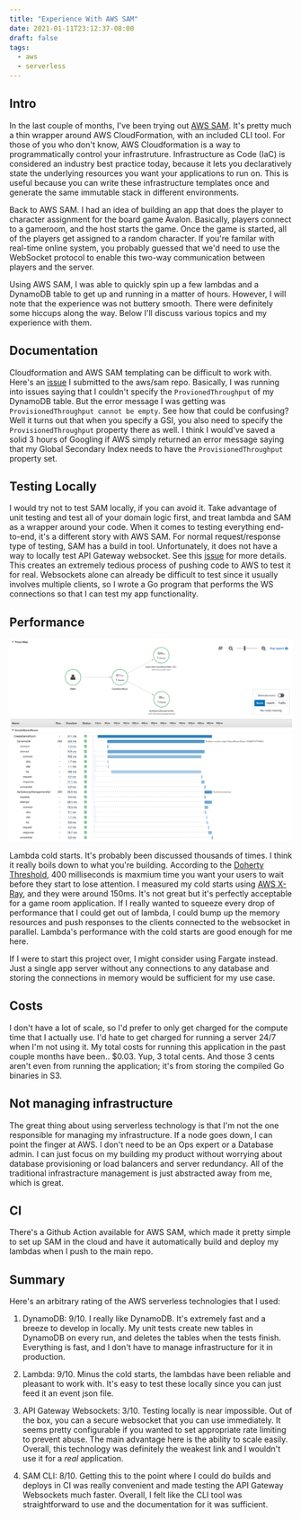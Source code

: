 ```yaml
---
title: "Experience With AWS SAM"
date: 2021-01-11T23:12:37-08:00
draft: false
tags:
  - aws
  - serverless
---
```


## Intro

In the last couple of months, I've been trying out [AWS SAM](https://aws.amazon.com/serverless/sam/). It's pretty much a thin wrapper around AWS CloudFormation, with an included CLI tool. For those of you who don't know, AWS Cloudformation is a way to programmatically control your infrastruture. Infrastructure as Code (IaC) is considered an industry best practice today, because it lets you declaratively state the underlying resources you want your applications to run on. This is useful because you can write these infrastructure templates once and generate the same immutable stack in different environments.

Back to AWS SAM. I had an idea of building an app that does the player to character assignment for the board game Avalon. Basically, players connect to a gameroom, and the host starts the game. Once the game is started, all of the players get assigned to a random character. If you're familar with real-time online system, you probably guessed that we'd need to use the WebSocket protocol to enable this two-way communication between players and the server.

Using AWS SAM, I was able to quickly spin up a few lambdas and a DynamoDB table to get up and running in a matter of hours. However, I will note that the experience was not buttery smooth. There were definitely some hiccups along the way. Below I'll discuss various topics and my experience with them.

## Documentation

Cloudformation and AWS SAM templating can be difficult to work with. Here's an [issue](https://github.com/aws/serverless-application-model/issues/1464) I submitted to the aws/sam repo. Basically, I was running into issues saying that I couldn't specify the `ProvionedThroughput` of my DynamoDB table. But the error message I was getting was `ProvisionedThroughput cannot be empty`. See how that could be confusing? Well it turns out that when you specify a GSI, you also need to specify the `ProvisionedThroughput` property there as well. I think I would've saved a solid 3 hours of Googling if AWS simply returned an error message saying that my Global Secondary Index needs to have the `ProvisionedThroughput` property set.

## Testing Locally

I would try not to test SAM locally, if you can avoid it. Take advantage of unit testing and test all of your domain logic first, and treat lambda and SAM as a wrapper around your code. When it comes to testing everything end-to-end, it's a different story with AWS SAM. For normal request/response type of testing, SAM has a build in tool. Unfortunately, it does not have a way to locally test API Gateway websocket. See this [issue](https://github.com/aws/aws-sam-cli/issues/896) for more details. This creates an extremely tedious process of pushing code to AWS to test it for real. Websockets alone can already be difficult to test since it usually involves multiple clients, so I wrote a Go program that performs the WS connections so that I can test my app functionality.

## Performance

![X-Ray Screenshot](xray.png)

Lambda cold starts. It's probably been discussed thousands of times. I think it really boils down to what you're building. According to the [Doherty Threshold](https://lawsofux.com/doherty-threshold.html), 400 milliseconds is maxmium time you want your users to wait before they start to lose attention. I measured my cold starts using [AWS X-Ray](https://aws.amazon.com/xray/), and they were around 150ms. It's not great but it's perfectly acceptable for a game room application. If I really wanted to squeeze every drop of performance that I could get out of lambda, I could bump up the memory resources and push responses to the clients connected to the websocket in parallel. Lambda's performance with the cold starts are good enough for me here.

If I were to start this project over, I might consider using Fargate instead. Just a single app server without any connections to any database and storing the connections in memory would be sufficient for my use case.

## Costs

I don't have a lot of scale, so I'd prefer to only get charged for the compute time that I actually use. I'd hate to get charged for running a server 24/7 when I'm not using it. My total costs for running this application in the past couple months have been.. $0.03. Yup, 3 total cents. And those 3 cents aren't even from running the application; it's from storing the compiled Go binaries in S3.

## Not managing infrastructure

The great thing about using serverless technology is that I'm not the one responsible for managing my infrastructure. If a node goes down, I can point the finger at AWS. I don't need to be an Ops expert or a Database admin. I can just focus on my building my product without worrying about database provisioning or load balancers and server redundancy. All of the traditional infrastracture management is just abstracted away from me, which is great.

## CI

There's a Github Action available for AWS SAM, which made it pretty simple to set up SAM in the cloud and have it automatically build and deploy my lambdas when I push to the main repo.

## Summary

Here's an arbitrary rating of the AWS serverless technologies that I used:

1. DynamoDB: 9/10. I really like DynamoDB. It's extremely fast and a breeze to develop in locally. My unit tests create new tables in DynamoDB on every run, and deletes the tables when the tests finish. Everything is fast, and I don't have to manage infrastructure for it in production.

2. Lambda: 9/10. Minus the cold starts, the lambdas have been reliable and pleasant to work with. It's easy to test these locally since you can just feed it an event json file.

3. API Gateway Websockets: 3/10. Testing locally is near impossible. Out of the box, you can a secure websocket that you can use immediately. It seems pretty configurable if you wanted to set appropriate rate limiting to prevent abuse. The main advantage here is the ability to scale easily. Overall, this technology was definitely the weakest link and I wouldn't use it for a _real_ application.

4. SAM CLI: 8/10. Getting this to the point where I could do builds and deploys in CI was really convenient and made testing the API Gateway Websockets much faster. Overall, I felt like the CLI tool was straightforward to use and the documentation for it was sufficient.
